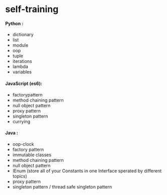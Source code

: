 # self-training

#### Python : 
- dictionary
- list 
- module
- oop 
- tuple
- iterations
- lambda 
- variables

#### JavaScript (es6):
- factorypattern
- method chaining pattern
- null object pattern
- proxy pattern
- singleton pattern
- currying

#### Java :
- oop-clock
- factory pattern
- immutable classes
- method chaining pattern
- null object pattern
- IEnum (store all of your Constants in one Interface sperated by different topics)
- proxy pattern
- singleton pattern / thread safe singleton pattern

